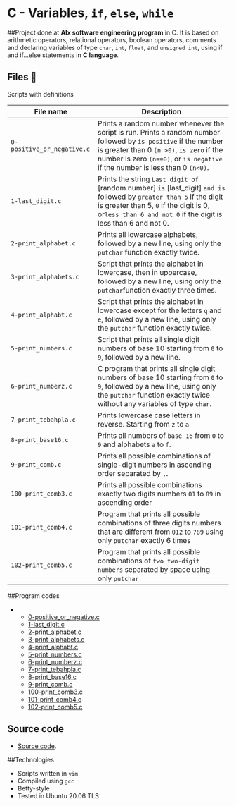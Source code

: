 # C - Variables, `if`, `else`, `while`

##Project done at **Alx software engineering program** in C. It is based on arithmetic operators, relational operators, boolean operators, comments and declaring variables of type `char`, `int`, `float`, and `unsigned int`, using if and if...else statements in **C language**. 


## Files :page_with_curl:
Scripts with definitions


| File name | Description|
| --------- | -----------|
| `0-positive_or_negative.c` | Prints a random number whenever the script is run. Prints a random number followed by `is positive` if the number is greater than 0 `(n >0)`, `is zero` if the number is zero `(n==0)`, or `is negative` if the number is less than 0 `(n<0)`. |
| `1-last_digit.c` | Prints the string `Last digit of` [random number] `is` [last_digit] `and is` followed by `greater than 5` if the digit is greater than 5, `0` if the digit is 0, or`less than 6 and not 0` if the digit is less than 6 and not 0. |
| `2-print_alphabet.c` | Prints all lowercase alphabets, followed by a new line, using only the `putchar` function exactly twice. |
| `3-print_alphabets.c` | Script that prints the alphabet in lowercase, then in uppercase, followed by a new line, using only the `putchar`function exactly three times. |
| `4-print_alphabt.c` | Script that prints the alphabet in lowercase except for the letters `q` and `e`, followed by a new line, using only the `putchar` function exactly twice. |
| `5-print_numbers.c` | Script that prints all single digit numbers of base 10 starting from `0` to `9`, followed by a new line. |
| `6-print_numberz.c` | C program that prints all single digit numbers of base 10 starting from `0` to `9`, followed by a new line, using only the `putchar` function exactly twice without any variables of type `char`. |
| `7-print_tebahpla.c` | Prints lowercase case letters in reverse. Starting from `z` to `a` |
| `8-print_base16.c` | Prints all numbers of `base 16` from `0` to `9` and alphabets `a` to `f`. |
| `9-print_comb.c` | Prints all possible combinations of single-digit numbers in ascending order separated by `,`. |
| `100-print_comb3.c` | Prints all possible combinations exactly two digits numbers  `01` to `89`  in ascending order |
| `101-print_comb4.c` | Program that prints all possible combinations of three digits numbers that are different from `012` to `789` using only `putchar` exactly 6 times |
| `102-print_comb5.c` | Program that prints all possible combinations of `two two-digit numbers` separated by space using only `putchar` |



##Program codes

*
  * [0-positive_or_negative.c](./0-positive_or_negative.c)
  * [1-last_digit.c](./1-last_digit.c)
  * [2-print_alphabet.c](./2-print_alphabet.c)
  * [3-print_alphabets.c](./3-print_alphabets.c)
  * [4-print_alphabt.c](./4-print_alphabt.c)
  * [5-print_numbers.c](./5-print_numbers.c)
  * [6-print_numberz.c](./6-print_numberz.c)
  * [7-print_tebahpla.c](./7-print_tebahpla.c)
  * [8-print_base16.c](./8-print_base16.c)
  * [9-print_comb.c](./9-print_comb.c)
  * [100-print_comb3.c](./100-print_comb3.c)
  * [101-print_comb4.c](./101-print_comb4.c)
  * [102-print_comb5.c](./102-print_comb5.c)
  


## Source code
* [Source code](https://github.com/alx-tools/0x01.c/blob/be43405af45f05527cde752969440ea246ce0d55/0-positive_or_negative_c).

##Technologies

* Scripts written in `vim`
* Compiled using `gcc`
* Betty-style
* Tested in Ubuntu 20.06 TLS
